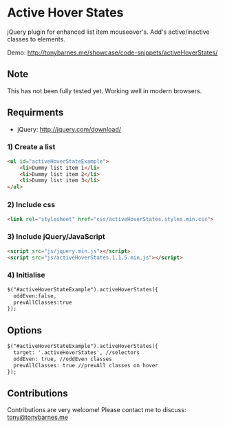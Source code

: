 # Active Hover States
jQuery plugin for enhanced list item mouseover's. Add's active/inactive classes to elements.

Demo: http://tonybarnes.me/showcase/code-snippets/activeHoverStates/


## Note
This has not been fully tested yet. Working well in modern browsers.


## Requirments 
- jQuery: http://jquery.com/download/


### 1) Create a list
``` html
<ul id="activeHoverStateExample">
    <li>Dummy list item 1</li>
    <li>Dummy list item 2</li>
    <li>Dummy list item 3</li>
</ul>
```

### 2) Include css
``` html
<link rel="stylesheet" href="css/activeHoverStates.styles.min.css">
```

### 3) Include jQuery/JavaScript
``` html
<script src="js/jquery.min.js"></script>
<script src="js/activeHoverStates.1.1.5.min.js"></script>
```

### 4) Initialise
``` html
$("#activeHoverStateExample").activeHoverStates({
  oddEven:false,
  prevAllClasses:true
});
```

## Options
``` html
$("#activeHoverStateExample").activeHoverStates({
  target: '.activeHoverStates', //selectors
  oddEven: true, //oddEven classes
  prevAllClasses: true //prevAll classes on hover
});
```


## Contributions

Contributions are very welcome! Please contact me to discuss: tony@tonybarnes.me
